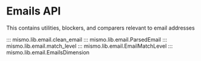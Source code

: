 # Emails API

This contains utilities, blockers, and comparers relevant to email addresses

::: mismo.lib.email.clean_email
::: mismo.lib.email.ParsedEmail
::: mismo.lib.email.match_level
::: mismo.lib.email.EmailMatchLevel
::: mismo.lib.email.EmailsDimension